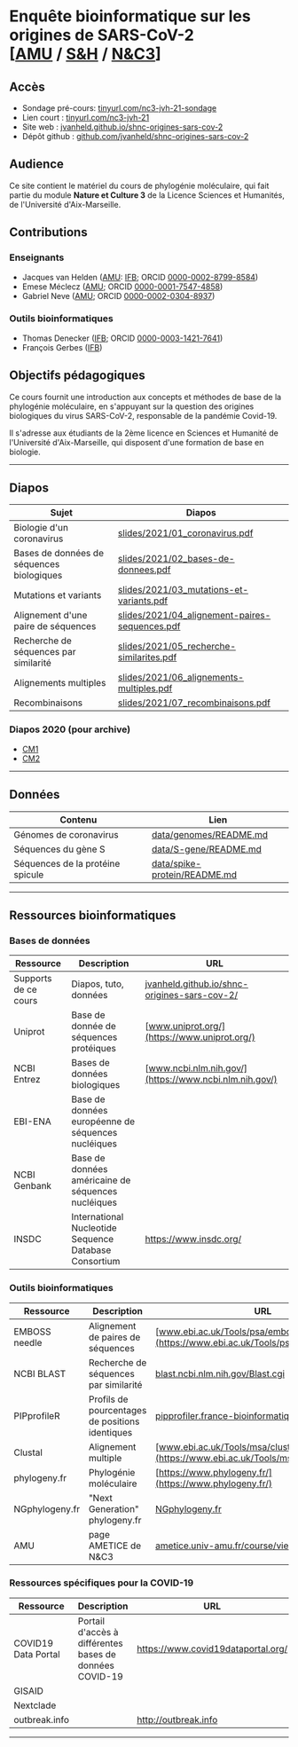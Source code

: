 # Enquête bioinformatique sur les origines de SARS-CoV-2 [[AMU](https://www.univ-amu.fr/) / [S&H](https://formations.univ-amu.fr/ME3SHU.html) / [N&C3](https://formations.univ-amu.fr/ME3SHU-S11XX3M1.html)] 

## Accès

- Sondage pré-cours: [tinyurl.com/nc3-jvh-21-sondage](https://tinyurl.com/nc3-jvh-21-sondage)
- Lien court : [tinyurl.com/nc3-jvh-21](https://tinyurl.com/nc3-jvh-21)
- Site web : [jvanheld.github.io/shnc-origines-sars-cov-2](https://jvanheld.github.io/shnc-origines-sars-cov-2)
- Dépôt github : [github.com/jvanheld/shnc-origines-sars-cov-2](https://github.com/jvanheld/shnc-origines-sars-cov-2)

## Audience

Ce site contient le matériel du cours de phylogénie moléculaire, qui fait partie du module **Nature et Culture 3** de la Licence Sciences et Humanités, de l'Université d'Aix-Marseille.

## Contributions

### Enseignants

- Jacques van Helden ([AMU](https://www.univ-amu.fr/): [IFB](https://www.france-bioinformatique.fr/); ORCID [0000-0002-8799-8584](https://orcid.org/0000-0002-8799-8584))
- Emese Méclecz ([AMU](https://www.univ-amu.fr/); ORCID [0000-0001-7547-4858](https://orcid.org/0000-0001-7547-4858))
- Gabriel Neve ([AMU](https://www.univ-amu.fr/); ORCID [0000-0002-0304-8937](https://orcid.org/0000-0002-0304-8937))

### Outils bioinformatiques

- Thomas Denecker ([IFB](https://www.france-bioinformatique.fr/); ORCID [0000-0003-1421-7641](https://orcid.org/0000-0003-1421-7641))
- François Gerbes ([IFB](https://www.france-bioinformatique.fr/))

## Objectifs pédagogiques

Ce cours fournit une introduction aux concepts et méthodes de base de la phylogénie moléculaire, en s'appuyant sur la question des origines biologiques du virus SARS-CoV-2, responsable de la pandémie Covid-19. 

Il s'adresse aux étudiants de la 2ème licence en Sciences et Humanité de l'Université d'Aix-Marseille, qui disposent d'une formation de base en biologie. 



 
****
## Diapos


| Sujet | Diapos |
|-------------------|-------------------------------|
| Biologie d'un coronavirus | [slides/2021/01_coronavirus.pdf](slides/2021/01_coronavirus.pdf) |
| Bases de données de séquences biologiques | [slides/2021/02_bases-de-donnees.pdf](slides/2021/02_bases-de-donnees.pdf) |
| Mutations et variants | [slides/2021/03_mutations-et-variants.pdf](slides/2021/03_mutations-et-variants.pdf) |
| Alignement d'une paire de séquences | [slides/2021/04_alignement-paires-sequences.pdf](slides/2021/04_alignement-paires-sequences.pdf) |
| Recherche de séquences par similarité | [slides/2021/05_recherche-similarites.pdf](slides/2021/05_recherche-similarites.pdf) |
| Alignements multiples | [slides/2021/06_alignements-multiples.pdf](slides/2021/06_alignements-multiples.pdf) |
| Recombinaisons | [slides/2021/07_recombinaisons.pdf](slides/2021/07_recombinaisons.pdf) |

### Diapos 2020 (pour archive)

- [CM1](slides/2020/NC3_enquete-bioinfo-origines-SARS-CoV-2_CM1.pdf)
- [CM2](slides/2020/NC3_enquete-bioinfo-origines-SARS-CoV-2_CM2.pdf)


****
## Données

| Contenu | Lien |
|------------------|-------------------------------|
| Génomes de coronavirus | [data/genomes/README.md](data/genomes/README.md)
| Séquences du gène S | [data/S-gene/README.md](data/S-gene/README.md)
| Séquences de la protéine spicule | [data/spike-protein/README.md](data/spike-protein/README.md)

****
## Ressources bioinformatiques

### Bases de données

| Ressource | Description | URL |
|-----------|--------------------------------|-------------------------------|
| Supports de ce cours | Diapos, tuto, données | [jvanheld.github.io/shnc-origines-sars-cov-2/](https://jvanheld.github.io/shnc-origines-sars-cov-2/) |
| Uniprot | Base de donnée de séquences protéiques | [www.uniprot.org/](https://www.uniprot.org/) |
| NCBI Entrez | Bases de données biologiques | [www.ncbi.nlm.nih.gov/](https://www.ncbi.nlm.nih.gov/) |
| EBI-ENA | Base de données européenne de séquences nucléiques | |
| NCBI Genbank | Base de données américaine de séquences nucléiques | |
| INSDC | International Nucleotide Sequence Database Consortium | <https://www.insdc.org/> | 

### Outils bioinformatiques

| Ressource | Description | URL |
|-----------|--------------------------------|-------------------------------|
| EMBOSS needle | Alignement de paires de séquences | [www.ebi.ac.uk/Tools/psa/emboss_needle/](https://www.ebi.ac.uk/Tools/psa/emboss_needle/) |
| NCBI BLAST | Recherche de séquences par similarité | [blast.ncbi.nlm.nih.gov/Blast.cgi](https://blast.ncbi.nlm.nih.gov/Blast.cgi) |
| PIPprofileR | Profils de pourcentages de positions identiques | [pipprofiler.france-bioinformatique.fr/](https://pipprofiler.france-bioinformatique.fr/) |
| Clustal | Alignement multiple | [www.ebi.ac.uk/Tools/msa/clustalo/](https://www.ebi.ac.uk/Tools/msa/clustalo/) |
| phylogeny.fr | Phylogénie moléculaire | [https://www.phylogeny.fr/](https://www.phylogeny.fr/) |
| NGphylogeny.fr | "Next Generation" phylogeny.fr | [NGphylogeny.fr](https://ngphylogeny.fr/) |
| AMU | page AMETICE de N&C3 | [ametice.univ-amu.fr/course/view.php?id=62928](https://ametice.univ-amu.fr/course/view.php?id=62928) |

### Ressources spécifiques pour la COVID-19

| Ressource | Description | URL |
|-----------|--------------------------------|-------------------------------|
| COVID19 Data Portal | Portail d'accès à différentes bases de données COVID-19 | <https://www.covid19dataportal.org/> |
| GISAID | | |
| Nextclade | | |
| outbreak.info | | <http://outbreak.info> |



****

<!--
****
## Programme du cours 2020


| Date | Début-Fin | Séance|Contenu |
|-----|------------|----------|----------------------------|
 | 03/11 | 10:00-12:00 | CM1<br>[[diapos 1](slides/NC3_enquete-bioinfo-origines-SARS-CoV-2_CM1.pdf)] <br>[[Vidéo 1a](https://amupod.univ-amu.fr/video/8884-/3b1da0f21c9b7c2990d1f089ab94ef61e7ddc09be085d93eedf9c0f161c521f2/?start=115)] <br>[[Vidéo 1b](https://amupod.univ-amu.fr/video/9023-2020-11-10_12h40_lsh-nc3_recherche-sequences-par-similaritesmp4/)] | (1) La question des origines de SARS-CoV-2. <br>(2) Biologie de SARS-CoV-2. <br>(3) Evénements évolutifs.<br>(4) Bases de données biologiques. <br>(5) Alignement de séquences par paires. <br>(6) Profils de pourcents de positions identiques. <br>(7) Recherche de séquences par similarité.  |
 | 10/11 | 08:30-11:30 | [TP1](TP1/TP1.md) groupe 1 | (1) Bases de données de séquences biologiques (Uniprot, NCBI). <br>(2) Alignement par paires (needle). <br>(3) Recherche de similarités (BLAST).  |
 |  | 11:30-12:30 | Déjeuner |  |
 |  | 12:30-15:30 | [TP1](TP1/TP1.md) groupe 2 | cf groupe 1 |
 |  | 15:30-15:45 | Pause |  |
 |  | 15:45-18:00 | CM2 <br>[[diapos 2](slides/NC3_enquete-bioinfo-origines-SARS-CoV-2_CM2.pdf)] <br>[[Vidéo 2](https://amupod.univ-amu.fr/video/9260-/8e50aafcbb364404ecef6c14d56d773b409055121b818c2e5a860f8e1b9b6261/)] | (1) Alignements multiples. <br>(2) Inférence phylogénétique |
 | 17/11 | 08:30-11:30 | [TP2](TP2/TP2.md) groupe 1 | (1) Alignements 1 à N et profils de PPI (PIPprofileR)<br>(2) Alignements multiples (clustal).<br>(3) Inférence phylogénétique (phylogeny.fr) |
 |  | 11:30-12:30 | Déjeuner |  |
 |  | 12:30-15:30 | [TP2](TP2/TP2.md) groupe 2 | cf groupe 1 |
 |  | 15:30-16:00 | Pause |  |
 |  | 16:00-17:00 | CM3 | Interprétation, résumé et conclusion du cours |
 
 -->

